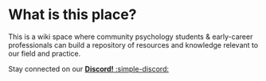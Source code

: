 # What is this place?

This is a wiki space where community psychology students & early-career professionals can build a repository of resources and knowledge relevant to our field and practice.

 Stay connected on our [**Discord!** :simple-discord:](https://discord.gg/DhXS3xFAyk)